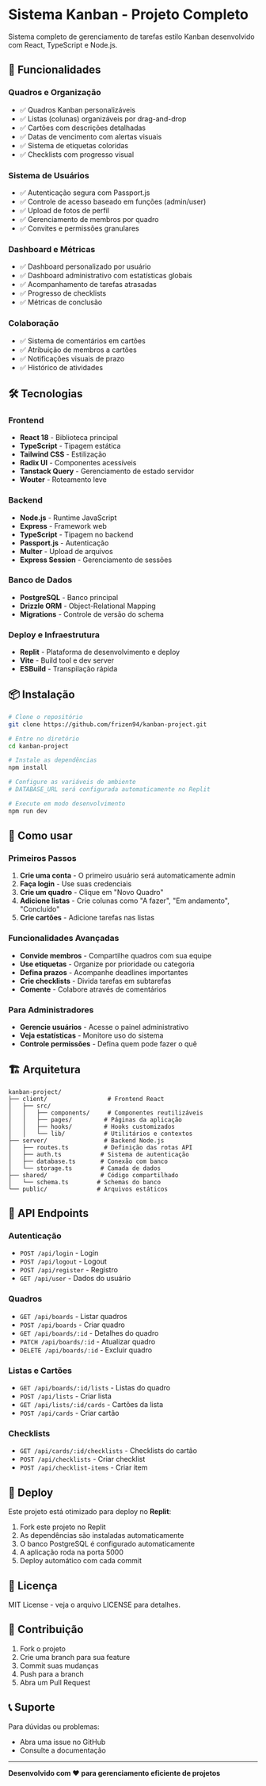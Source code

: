 
# Sistema Kanban - Projeto Completo

Sistema completo de gerenciamento de tarefas estilo Kanban desenvolvido com React, TypeScript e Node.js.

## 🚀 Funcionalidades

### Quadros e Organização
- ✅ Quadros Kanban personalizáveis
- ✅ Listas (colunas) organizáveis por drag-and-drop
- ✅ Cartões com descrições detalhadas
- ✅ Datas de vencimento com alertas visuais
- ✅ Sistema de etiquetas coloridas
- ✅ Checklists com progresso visual

### Sistema de Usuários
- ✅ Autenticação segura com Passport.js
- ✅ Controle de acesso baseado em funções (admin/user)
- ✅ Upload de fotos de perfil
- ✅ Gerenciamento de membros por quadro
- ✅ Convites e permissões granulares

### Dashboard e Métricas
- ✅ Dashboard personalizado por usuário
- ✅ Dashboard administrativo com estatísticas globais
- ✅ Acompanhamento de tarefas atrasadas
- ✅ Progresso de checklists
- ✅ Métricas de conclusão

### Colaboração
- ✅ Sistema de comentários em cartões
- ✅ Atribuição de membros a cartões
- ✅ Notificações visuais de prazo
- ✅ Histórico de atividades

## 🛠️ Tecnologias

### Frontend
- **React 18** - Biblioteca principal
- **TypeScript** - Tipagem estática
- **Tailwind CSS** - Estilização
- **Radix UI** - Componentes acessíveis
- **Tanstack Query** - Gerenciamento de estado servidor
- **Wouter** - Roteamento leve

### Backend
- **Node.js** - Runtime JavaScript
- **Express** - Framework web
- **TypeScript** - Tipagem no backend
- **Passport.js** - Autenticação
- **Multer** - Upload de arquivos
- **Express Session** - Gerenciamento de sessões

### Banco de Dados
- **PostgreSQL** - Banco principal
- **Drizzle ORM** - Object-Relational Mapping
- **Migrations** - Controle de versão do schema

### Deploy e Infraestrutura
- **Replit** - Plataforma de desenvolvimento e deploy
- **Vite** - Build tool e dev server
- **ESBuild** - Transpilação rápida

## 📦 Instalação

```bash
# Clone o repositório
git clone https://github.com/frizen94/kanban-project.git

# Entre no diretório
cd kanban-project

# Instale as dependências
npm install

# Configure as variáveis de ambiente
# DATABASE_URL será configurada automaticamente no Replit

# Execute em modo desenvolvimento
npm run dev
```

## 🎯 Como usar

### Primeiros Passos
1. **Crie uma conta** - O primeiro usuário será automaticamente admin
2. **Faça login** - Use suas credenciais
3. **Crie um quadro** - Clique em "Novo Quadro"
4. **Adicione listas** - Crie colunas como "A fazer", "Em andamento", "Concluído"
5. **Crie cartões** - Adicione tarefas nas listas

### Funcionalidades Avançadas
- **Convide membros** - Compartilhe quadros com sua equipe
- **Use etiquetas** - Organize por prioridade ou categoria
- **Defina prazos** - Acompanhe deadlines importantes
- **Crie checklists** - Divida tarefas em subtarefas
- **Comente** - Colabore através de comentários

### Para Administradores
- **Gerencie usuários** - Acesse o painel administrativo
- **Veja estatísticas** - Monitore uso do sistema
- **Controle permissões** - Defina quem pode fazer o quê

## 🏗️ Arquitetura

```
kanban-project/
├── client/                 # Frontend React
│   ├── src/
│   │   ├── components/     # Componentes reutilizáveis
│   │   ├── pages/         # Páginas da aplicação
│   │   ├── hooks/         # Hooks customizados
│   │   └── lib/           # Utilitários e contextos
├── server/                # Backend Node.js
│   ├── routes.ts          # Definição das rotas API
│   ├── auth.ts           # Sistema de autenticação
│   ├── database.ts       # Conexão com banco
│   └── storage.ts        # Camada de dados
├── shared/               # Código compartilhado
│   └── schema.ts        # Schemas do banco
└── public/              # Arquivos estáticos
```

## 🔧 API Endpoints

### Autenticação
- `POST /api/login` - Login
- `POST /api/logout` - Logout  
- `POST /api/register` - Registro
- `GET /api/user` - Dados do usuário

### Quadros
- `GET /api/boards` - Listar quadros
- `POST /api/boards` - Criar quadro
- `GET /api/boards/:id` - Detalhes do quadro
- `PATCH /api/boards/:id` - Atualizar quadro
- `DELETE /api/boards/:id` - Excluir quadro

### Listas e Cartões
- `GET /api/boards/:id/lists` - Listas do quadro
- `POST /api/lists` - Criar lista
- `GET /api/lists/:id/cards` - Cartões da lista
- `POST /api/cards` - Criar cartão

### Checklists
- `GET /api/cards/:id/checklists` - Checklists do cartão
- `POST /api/checklists` - Criar checklist
- `POST /api/checklist-items` - Criar item

## 🚀 Deploy

Este projeto está otimizado para deploy no **Replit**:

1. Fork este projeto no Replit
2. As dependências são instaladas automaticamente
3. O banco PostgreSQL é configurado automaticamente
4. A aplicação roda na porta 5000
5. Deploy automático com cada commit

## 📝 Licença

MIT License - veja o arquivo LICENSE para detalhes.

## 🤝 Contribuição

1. Fork o projeto
2. Crie uma branch para sua feature
3. Commit suas mudanças
4. Push para a branch
5. Abra um Pull Request

## 📞 Suporte

Para dúvidas ou problemas:
- Abra uma issue no GitHub
- Consulte a documentação

---

**Desenvolvido com ❤️ para gerenciamento eficiente de projetos**
